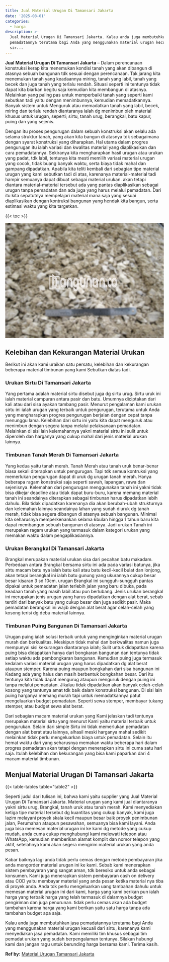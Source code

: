 ```yaml
---
title: Jual Material Urugan Di Tamansari Jakarta
date: '2025-08-01'
categories:
  - harga
description: >-
  Jual Material Urugan Di Tamansari Jakarta. Kalau anda juga membutuhkan jasa
  pemadatannya terutama bagi Anda yang menggunakan material urugan kecuali dari
  sir...
---
```


**Jual Material Urugan Di Tamansari Jakarta** – Dalam perencanaan konstruksi kerap kita menemukan kondisi tanah yang akan dibangun di atasnya sebuah bangunan tdk sesuai dengan perencanaan. Tak jarang kita menemukan tanah yang keadaannya miring, tanah yang labil, tanah yang becek dan juga tanah yang terlalu rendah. Situasi seperti ini tentunya tidak dapat kita biarkan begitu saja kemudian kita membangun di atasnya. Melainkan yang paling pas untuk memperbaiki tanah yang seperti kami sebutkan tadi yaitu dengan menimbunnya, kemudian memadatkannya. Banyak sistem untuk Menguruk atau memadatkan tanah yang labil, becek, miring dan terlalu rendah diantaranya ialah dg menimbun oleh material khusus untuk urugan, seperti; sirtu, tanah urug, berangkal, batu kapur, puing dan yang sejenis.

Dengan itu proses pengurugan dalam sebuah konstruksi akan selalu ada selama struktur tanah, yang akan kita bangun di atasnya tdk sebagaimana dengan syarat konstruksi yang diharapkan. Hal utama dalam progres pengurugan itu ialah variasi dan kwalitas material yang diaplikasikan dan cara pemadatannya. Sekiranya kita mengharapkan hasil urugan atau urukan yang padat, tdk labil, tentunya kita mesti memilih variasi material urugan yang cocok, tidak buang banyak waktu, serta biaya tidak mahal dan gampang dipadatkan. Apabila kita teliti kembali dari sebagian tipe material urugan yang kami sebutkan tadi di atas, karenanya material-material tadi hampir semuanya dapat dibuat sebagai material urukan. akan tetapi diantara material-material tersebut ada yang pantas diaplikasikan sebagai urugan tanpa pemadatan dan ada juga yang harus melalui pemadatan. Dari itu kita sepatutnya mempelajari material mana saja yang sesuai diaplikasikan dengan kontruksi bangunan yang hendak kita bangun, serta estimasi waktu yang kita targetkan.

{{< toc >}}

![Jual Material Urugan Di Tamansari Jakarta](/images/jual-urugan-04.png)

## Kelebihan dan Kekurangan Material Urukan

Berikut ini akan kami uraikan satu persatu, kelebihan dan kekurangan beberapa material timbunan yang kami Sebutkan diatas tadi.

### Urukan Sirtu Di Tamansari Jakarta

Yang pertama adalah material sirtu disebut juga dg sirtu urug. Sirtu uruk ini ialah material campuran antara pasir dan batu. Umumnya diciptakan dari kali atau dari sisa ayakan tambang pasir. Menurut pengalaman kami urukan sirtu ini ialah urugan yang terbaik untuk pengurugan, terutama untuk Anda yang mengharapkan progres pengurugan berjalan dengan cepat tanpa menunggu lama. Kelebihan dari sirtu ini yaitu kita dapat menguruk atau menimbun dengan segera tanpa melalui pelaksanaan pemadatan. Melainkan di sisi lain kelemahannya yakni material sirtu ini sulit untuk diperoleh dan harganya yang cukup mahal dari jenis material urukan lainnya.

### Timbunan Tanah Merah Di Tamansari Jakarta

Yang kedua yaitu tanah merah. Tanah Merah atau tanah uruk benar-benar biasa sekali diterapkan untuk pengurugan. Tapi tdk semua kontruksi yang memerlukan pengurugan dapat di uruk dg urugan tanah merah. Hanya beberapa ragam konstruksi saja seperti sawah, lapangan, rawa dan sejenisnya. Kelemahan dari pengurugan menggunakan tanah ini yakni tidak bisa dikejar deadline atau tidak dapat buru-buru, karena memang material tanah ini seandainya diterapkan sebagai timbunan harus dipadatkan lebih dahulu. Bila tidak dipadatkan karenanya dia akan berubah-ubah strukturnya dan kelemahan lainnya seandainya lahan yang sudah diuruk dg tanah merah, tidak bisa segera dibangun di atasnya sebuah bangunan. Minimal kita seharusnya memperkenankan selama 6bulan hingga 1 tahun baru kita dapat membangun sebuah bangunan di atasnya. Jadi urukan Tanah ini merupakan ragam urukan yang termasuk dalam kategori urukan yang memakan waktu dalam pengaplikasiannya.

### Urukan Berangkal Di Tamansari Jakarta

Brangkal merupakan material urukan sisa dari pecahan batu makadam. Perbedaan antara Brangkal bersama sirtu ini ada pada variasi batunya, jika sirtu macam batu nya ialah batu kali atau batu kecil-kecil bulat dan lonjong, akan tetapi berangkal ini ialah batu gunung yang ukurannya cukup besar besar kisaran 3 sd 10cm. urugan Brangkal ini sungguh-sungguh pantas dipakai untuk pemadatan jalan terlebih jalan yang baru dibuka, pada keadaan tanah yang masih labil atau pun berlubang. Jenis urukan berangkal ini merupakan jenis urugan yang harus dipadatkan dengan alat berat, sebab terdiri dari banyak batu yang cukup besar dan juga sedikit pasir. Maka pemadatan berangkal ini wajib dengan alat berat agar celah-celah yang kosong terisi dg debu material lainnya.

### Timbunan Puing Bangunan Di Tamansari Jakarta

Urugan puing ialah solusi terbaik untuk yang menginginkan material urugan murah dan berkualitas. Meskipun tidak mahal dan berkwalitas namun juga mempunyai sisi kekurangan diantaranya ialah; Sulit untuk didapatkan karena puing bisa didapatkan hanya dari bongkaran bangunan dan tentunya tidak setiap waktu ada pembongkaran bangunan. Kemudian puing juga termasuk kedalam variasi material urugan yang harus dipadatkan dg alat berat ataupun stemper. Karena puing maupun bongkahan dari sisa bangunan ini Kadang ada yang halus dan masih berbentuk bongkahan besar. Dari itu tentunya kita tidak dapat mengurug ataupun menguruk dengan puing ini tanpa melalui pemadatan. Jikalau tidak dipadatkan akan banyak celah-celah kosong yang tentunya amat tdk baik dalam konstruksi bangunan. Di sisi lain puing harganya memang murah tapi untuk memadatkannya patut mengeluarkan budget pemadatan. Seperti sewa stemper, membayar tukang stemper, atau budget sewa alat berat.

Dari sebagian macam material urukan yang Kami jelaskan tadi tentunya merupakan material sirtu yang menurut Kami yaitu material terbaik untuk pengurukan. Selain dari simple Sirtu ini tidak memerlukan pemadatan dengan alat berat atau lainnya, alhasil meski harganya mahal sedikit melainkan tidak perlu mengeluarkan biaya untuk pemadatan. Selain itu hemat waktu dari yang seharusnya memakan waktu beberapa hari dalam progres pemadatan akan tetapi dengan menerapkan sirtu ini cuma satu hari saja. Itulah kelebihan dan kekurangan yang bisa kami paparkan dari 4 macam material timbunan.

## Menjual Material Urugan Di Tamansari Jakarta

{{< table-tables table="table2" >}}

Seperti judul dari tulisan ini, bahwa kami yaitu supplier yang Jual Material Urugan Di Tamansari Jakarta. Material urugan yang kami jual diantaranya yakni sirtu urug, Brangkal, tanah uruk atau tanah merah. Kami menyediakan ketiga tipe material tersebut dg kuantitas yang cukup banyak, kami juga lazim melayani proyek skala kecil maupun besar baik proyek penimbunan jalan, Perumahan ataupun pesawahan, semuanya bisa kami layani. Anda juga bisa memesan material urugan ini ke kami dg metode yang cukup mudah, anda cuma cukup menghubungi kami melewati telepon atau WhatsApp, kemudian memberikan alamat komplit dan nomor telepon yang aktif, setelahnya kami akan segera mengirim material urukan yang anda pesan.

Kabar baiknya lagi anda tidak perlu cemas dengan metode pembayaran jika anda mengorder material urugan ini ke kami. Sebab kami menerapkan sistem pembayaran yang sangat aman, tdk beresiko untuk anda sebagai konsumen. Kami juga menerapkan sistem pembayaran cash on delivery atau COD yaitu membayar material yang anda pesan ketika material nya tiba di proyek anda. Anda tdk perlu mengeluarkan uang tambahan dahulu untuk memesan material urugan ini dari kami, harga yang kami berikan pun ialah harga yang terbaik harga yang telah termasuk di dalamnya budget pengiriman dan juga penurunan. tidak perlu cemas akan ada budget tambahan karena harga yang kami berikan yaitu satu harga tanpa ada tambahan budget apa saja.

Kalau anda juga membutuhkan jasa pemadatannya terutama bagi Anda yang menggunakan material urugan kecuali dari sirtu, karenanya kami menyediakan jasa pemadatan. Kami memiliki tim khusus sebagai tim pemadat urukan yang sudah berpengalaman tentunya. Silakan hubungi kami dan jangan ragu untuk berunding harga bersama kami. Terima kasih.

**Ref by:** [Material Urugan Tamansari Jakarta](https://id.wikipedia.org/wiki/Material)
